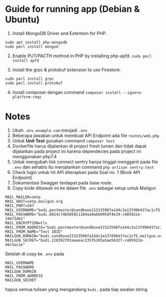 # Guide for running app (Debian & Ubuntu)

1. Install MongoDB Driver and Extention for PHP.
```
sudo apt install php-mongodb
sudo pecl install mongod
```

2. Enable PUT/PACTH method in PHP by installing php-apfd.
```sudo pecl install apfd```

3. Install the grpc & protobuf extension to use Firestore.
```
sudo pecl install grpc
sudo pecl install protobuf
```
4. Install composer dengan command
```composer install --ignore-platform-reqs```

# Notes
1. Ubah ```.env.example.com``` menjadi ```.env```
2. Beberapa jawaban untuk membuat API Endpoint ada file ```routes/web.php```
3. Untuk **Unit Test** gunakan command ```composer test```
4. Dockerfile harus dijalankan di project fresh lumen dan tidak dapat dijalankan pada project ini karena dependecies pada project ini menggunakan php7.4
5. Untuk mengubah link connect sentry hanya tinggal mengganti pada file ```.env``` dan sehabis itu menjalankan command ```php artisan sentry:test```
6. Check login untuk hit API diterapkan pada Soal no. 1 (Book API Endpoint)
7. Dokumentasi Swagger terdapat pada base route.
8. Copy kode dibawah ini ke dalam file ```.env``` sebagai setup untuk Mailgun
```
MAIL_MAILER=smtp
MAIL_HOST=smtp.mailgun.org
MAIL_PORT=587
MAIL_USERNAME="budi.postmaster@sandboxe21523596fa144c3a137d96437ac1cf5.mailgun.org"
MAIL_PASSWORD="budi.6014c746505911184aa9a6b095df4e19-c485922e-194f3db1"
MAIL_ENCRYPTION=tls
MAIL_FROM_ADDRESS="budi.postmaster@sandboxe21523596fa144c3a137d96437ac1cf5.mailgun.org"
MAIL_FROM_NAME="Test IBID"
MAILGUN_DOMAIN="budi.sandboxe21523596fa144c3a137d96437ac1cf5.mailgun.org"
MAILGUN_SECRET="budi.220392701aaaeac235fb265a5ae56327-c485922e-46c5ac1e"
```
Setelah di copy ke ```.env``` pada
```
MAIL_USERNAME
MAIL_PASSWORD
MAILGUN_DOMAIN
MAIL_FROM_ADDRESS
MAILGUN_SECRET
```
hapus semua tulisan yang mengandung ```budi.``` pada tiap awalan string
